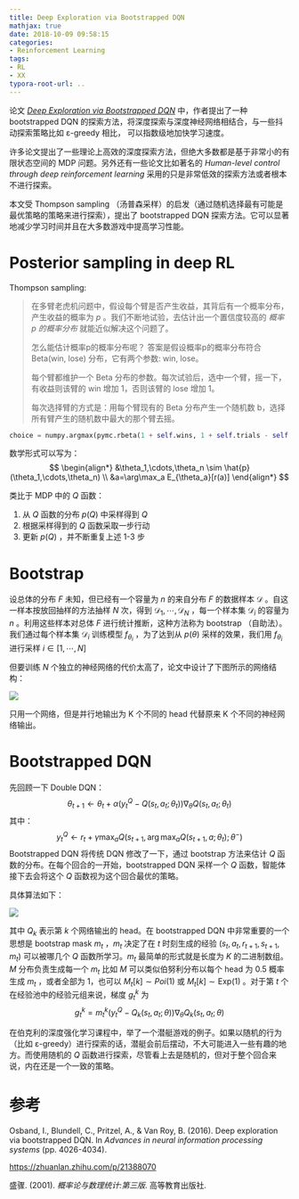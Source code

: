 ```yaml
---
title: Deep Exploration via Bootstrapped DQN
mathjax: true
date: 2018-10-09 09:58:15
categories:
- Reinforcement Learning
tags:
- RL
- XX
typora-root-url: ..
---
```


论文 [*Deep Exploration via Bootstrapped DQN*](http://papers.nips.cc/paper/6501-deep-exploration-via-bootstrapped-dqn.pdf) 中，作者提出了一种 bootstrapped DQN 的探索方法，将深度探索与深度神经网络相结合，与一些抖动探索策略比如 ε-greedy 相比， 可以指数级地加快学习速度。

<!--more-->

许多论文提出了一些理论上高效的深度探索方法，但绝大多数都是基于非常小的有限状态空间的 MDP 问题。另外还有一些论文比如著名的 *Human-level control through deep reinforcement learning* 采用的只是非常低效的探索方法或者根本不进行探索。

本文受 Thompson sampling （汤普森采样）的启发（通过随机选择最有可能是最优策略的策略来进行探索），提出了 bootstrapped DQN 探索方法。它可以显著地减少学习时间并且在大多数游戏中提高学习性能。

# Posterior sampling in deep RL

Thompson sampling:

> 在多臂老虎机问题中，假设每个臂是否产生收益，其背后有一个概率分布，产生收益的概率为 $p$ 。我们不断地试验，去估计出一个置信度较高的 *概率 $p$ 的概率分布* 就能近似解决这个问题了。
>
> 怎么能估计概率p的概率分布呢？ 答案是假设概率p的概率分布符合 Beta(win, lose) 分布，它有两个参数: win, lose。
>
> 每个臂都维护一个 Beta 分布的参数。每次试验后，选中一个臂，摇一下，有收益则该臂的 win 增加 1，否则该臂的 lose 增加 1。
>
> 每次选择臂的方式是：用每个臂现有的 Beta 分布产生一个随机数 b，选择所有臂产生的随机数中最大的那个臂去摇。
>

```python
choice = numpy.argmax(pymc.rbeta(1 + self.wins, 1 + self.trials - self.wins))
```

数学形式可以写为：
$$
\begin{align*}
&\theta_1,\cdots,\theta_n \sim \hat{p}(\theta_1,\cdots,\theta_n) \\
&a=\arg\max_a E_{\theta_a}[r(a)]
\end{align*}
$$

类比于 MDP 中的 $Q$ 函数：

1. 从 $Q$ 函数的分布  $p(Q)$  中采样得到 $Q$
2. 根据采样得到的 $Q$ 函数采取一步行动
3. 更新 $p(Q)$ ，并不断重复上述 1-3 步

# Bootstrap

设总体的分布 $F$ 未知，但已经有一个容量为 $n$ 的来自分布 $F$ 的数据样本 $\mathcal{D}$ 。自这一样本按放回抽样的方法抽样 $N$ 次，得到 $\mathcal{D}_1,\cdots,\mathcal{D}_N$ ，每一个样本集 $\mathcal{D}_i$ 的容量为 $n$ 。利用这些样本对总体 $F$ 进行统计推断，这种方法称为 bootstrap （自助法）。我们通过每个样本集 $\mathcal{D}_i$ 训练模型 $f_{\theta_i}$ ，为了达到从 $p(\theta)$ 采样的效果，我们用 $f_{\theta_i}$ 进行采样 $i\in[1,\cdots,N]$

但要训练 $N$ 个独立的神经网络的代价太高了，论文中设计了下图所示的网络结构：

![](/images/2018-10-09-Deep-Exploration-via-Bootstrapped-DQN/iJby9g.png)

只用一个网络，但是并行地输出为 K 个不同的 head 代替原来 K 个不同的神经网络输出。

# Bootstrapped DQN

先回顾一下 Double DQN：
$$
\theta_{t+1}\leftarrow\theta_t+\alpha(y_t^Q-Q(s_t,a_t;\theta_t)) \nabla_\theta Q(s_t,a_t;\theta_t)
$$
其中：
$$
y_t^Q\leftarrow r_t+\gamma \max_a Q(s_{t+1},\arg\max_a Q(s_{t+1},a;\theta_t);\theta^-)
$$
Bootstrapped DQN 将传统 DQN 修改了一下，通过 bootstrap 方法来估计 $Q$ 函数的分布。在每个回合的一开始，bootstrapped DQN 采样一个 $Q$ 函数，智能体接下去会将这个 $Q$ 函数视为这个回合最优的策略。

具体算法如下：

![](/images/2018-10-09-Deep-Exploration-via-Bootstrapped-DQN/iJOJ9U.png)

其中 $Q_k$ 表示第 $k$ 个网络输出的 head。在 bootstrapped DQN 中非常重要的一个思想是 bootstrap mask $m_t$ ，$m_t$ 决定了在 $t$ 时刻生成的经验 $(s_t,a_t,r_{t+1},s_{t+1},m_t)$ 可以被哪几个 $Q$ 函数所学习。$m_t$ 最简单的形式就是长度为 $K$ 的二进制数组。$M$ 分布负责生成每一个 $m_t$ 比如 $M$ 可以类似伯努利分布以每个 head 为 0.5 概率生成 $m_t$ ，或者全部为 1，也可以 $M_t[k]\sim Poi(1)$ 或 $M_t[k]\sim \text{Exp}(1)$ 。对于第 $t$ 个在经验池中的经验元组来说，梯度 $g_t^k$ 为
$$
g_t^k=m_t^k(y_t^Q-Q_k(s_t,a_t;\theta))\nabla_\theta Q_k(s_t,a_t;\theta)
$$

在伯克利的深度强化学习课程中，举了一个潜艇游戏的例子。如果以随机的行为（比如 ε-greedy）进行探索的话，潜艇会前后摆动，不大可能进入一些有趣的地方。而使用随机的 $Q$ 函数进行探索，尽管看上去是随机的，但对于整个回合来说，内在还是一个一致的策略。

# 参考

Osband, I., Blundell, C., Pritzel, A., & Van Roy, B. (2016). Deep exploration via bootstrapped DQN. In *Advances in neural information processing systems* (pp. 4026-4034).

https://zhuanlan.zhihu.com/p/21388070

盛骤. (2001). *概率论与数理统计:第三版*. 高等教育出版社.